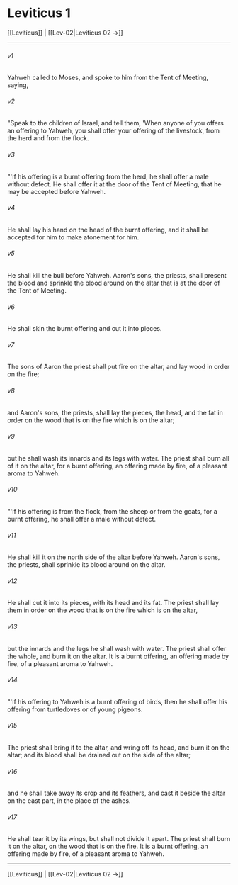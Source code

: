 # Leviticus 1

[[Leviticus]] | [[Lev-02|Leviticus 02 →]]
***



###### v1 
Yahweh called to Moses, and spoke to him from the Tent of Meeting, saying, 

###### v2 
"Speak to the children of Israel, and tell them, 'When anyone of you offers an offering to Yahweh, you shall offer your offering of the livestock, from the herd and from the flock. 

###### v3 
"'If his offering is a burnt offering from the herd, he shall offer a male without defect. He shall offer it at the door of the Tent of Meeting, that he may be accepted before Yahweh. 

###### v4 
He shall lay his hand on the head of the burnt offering, and it shall be accepted for him to make atonement for him. 

###### v5 
He shall kill the bull before Yahweh. Aaron's sons, the priests, shall present the blood and sprinkle the blood around on the altar that is at the door of the Tent of Meeting. 

###### v6 
He shall skin the burnt offering and cut it into pieces. 

###### v7 
The sons of Aaron the priest shall put fire on the altar, and lay wood in order on the fire; 

###### v8 
and Aaron's sons, the priests, shall lay the pieces, the head, and the fat in order on the wood that is on the fire which is on the altar; 

###### v9 
but he shall wash its innards and its legs with water. The priest shall burn all of it on the altar, for a burnt offering, an offering made by fire, of a pleasant aroma to Yahweh. 

###### v10 
"'If his offering is from the flock, from the sheep or from the goats, for a burnt offering, he shall offer a male without defect. 

###### v11 
He shall kill it on the north side of the altar before Yahweh. Aaron's sons, the priests, shall sprinkle its blood around on the altar. 

###### v12 
He shall cut it into its pieces, with its head and its fat. The priest shall lay them in order on the wood that is on the fire which is on the altar, 

###### v13 
but the innards and the legs he shall wash with water. The priest shall offer the whole, and burn it on the altar. It is a burnt offering, an offering made by fire, of a pleasant aroma to Yahweh. 

###### v14 
"'If his offering to Yahweh is a burnt offering of birds, then he shall offer his offering from turtledoves or of young pigeons. 

###### v15 
The priest shall bring it to the altar, and wring off its head, and burn it on the altar; and its blood shall be drained out on the side of the altar; 

###### v16 
and he shall take away its crop and its feathers, and cast it beside the altar on the east part, in the place of the ashes. 

###### v17 
He shall tear it by its wings, but shall not divide it apart. The priest shall burn it on the altar, on the wood that is on the fire. It is a burnt offering, an offering made by fire, of a pleasant aroma to Yahweh.

***
[[Leviticus]] | [[Lev-02|Leviticus 02 →]]
